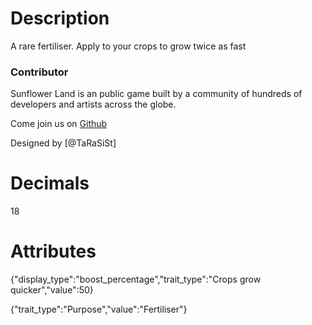 # Description

A rare fertiliser. Apply to your crops to grow twice as fast

### Contributor

Sunflower Land is an public game built by a community of hundreds of developers and artists across the globe.

Come join us on [Github](https://github.com/sunflower-land/sunflower-land)

Designed by [@TaRaSiSt]

# Decimals

18

# Attributes

{"display_type":"boost_percentage","trait_type":"Crops grow quicker","value":50}

{"trait_type":"Purpose","value":"Fertiliser"}
